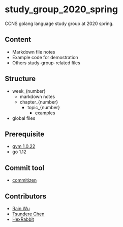 # study_group_2020_spring
CCNS golang language study group at 2020 spring.

## Content
- Markdown file notes
- Example code for demostration
- Others study-group-related files

## Structure
- week_{number}
    - markdown notes
    - chapter_{number}
        - topic_{number}
            - examples
- global files

## Prerequisite
- [gvm 1.0.22](https://github.com/moovweb/gvm)
- go 1.12

## Commit tool
- [commitizen](https://github.com/woile/commitizen)

## Contributors
- [Rain Wu](https://github.com/RainrainWu)
- [Tsundere Chen](https://github.com/TsundereChen)
- [HexRabbit](https://github.com/HexRabbit)